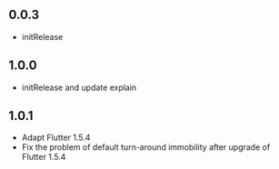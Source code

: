 ## 0.0.3

* initRelease

## 1.0.0

- initRelease and update explain

## 1.0.1

- Adapt Flutter 1.5.4
- Fix the problem of default turn-around immobility after upgrade of Flutter 1.5.4

